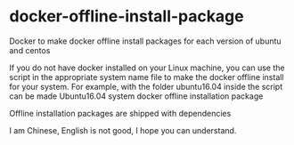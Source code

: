 # docker-offline-install-package
Docker to make docker offline install packages for each version of ubuntu and centos

If you do not have docker installed on your Linux machine, you can use the script in the appropriate system name file to make the docker offline install for your system. For example, with the folder ubuntu16.04 inside the script can be made Ubuntu16.04 system docker offline installation package

Offline installation packages are shipped with dependencies

I am Chinese, English is not good, I hope you can understand.
